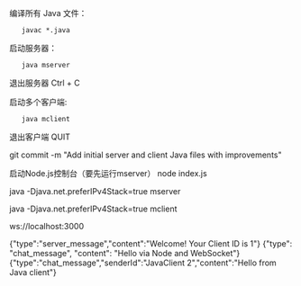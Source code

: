编译所有 Java 文件：
```
   javac *.java
```

启动服务器：
```
   java mserver
```
退出服务器
Ctrl + C

启动多个客户端:
```
   java mclient
```
退出客户端
QUIT

git commit -m "Add initial server and client Java files with improvements"

启动Node.js控制台（要先运行mserver）
node index.js

java -Djava.net.preferIPv4Stack=true mserver

java -Djava.net.preferIPv4Stack=true mclient

ws://localhost:3000

{"type":"server_message","content":"Welcome! Your Client ID is 1"}
{"type": "chat_message", "content": "Hello via Node and WebSocket"}
{"type":"chat_message","senderId":"JavaClient 2","content":"Hello from Java client"}

